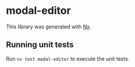 # modal-editor

This library was generated with [Nx](https://nx.dev).

## Running unit tests

Run `nx test modal-editor` to execute the unit tests.
